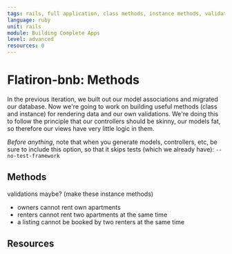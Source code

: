 ```yaml
---
tags: rails, full application, class methods, instance methods, validations
language: ruby
unit: rails
module: Building Complete Apps
level: advanced
resources: 0
---
```


# Flatiron-bnb: Methods

In the previous iteration, we built out our model associations and migrated our database. Now we're going to work on building useful methods (class and instance) for rendering data and our own validations. We're doing this to follow the principle that our controllers should be skinny, our models fat, so therefore our views have very little logic in them.

<em>Before anything</em>, note that when you generate models, controllers, etc, be sure to include this option, so that it skips tests (which we already have): `--no-test-framework`

## Methods

validations maybe? (make these instance methods)
- owners cannot rent own apartments
- renters cannot rent two apartments at the same time
- a listing cannot be booked by two renters at the same time


## Resources


